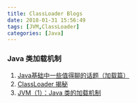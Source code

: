 ```yaml
---
title: ClassLoader Blogs
date: 2018-01-31 15:56:49
tags: [JVM,ClassLoader]
categories: [Java]
---
```



### Java 类加载机制
1. [Java基础中一些值得聊的话题（加载篇）](http://www.importnew.com/24381.html)
2. [ClassLoader 揭秘](http://www.importnew.com/26269.html)
3. [JVM（1）：Java 类的加载机制](http://www.cnblogs.com/ityouknow/p/5603287.html)
